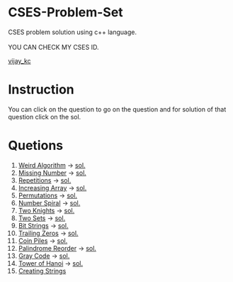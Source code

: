 # CSES-Problem-Set
CSES problem solution using c++ language.<br><br>
YOU CAN CHECK MY CSES ID.<br>

[vijay_kc](https://cses.fi/user/202163)<br>
# Instruction
You can click on the question to go on the question and for solution of that question click on the sol.
# Quetions

1. [Weird Algorithm](https://cses.fi/problemset/task/1068) -> [sol.](https://github.com/vijay-kc/CSES-Problem-Set/blob/main/Weird_Algorithm.cpp)<br>
2. [Missing Number](https://cses.fi/problemset/task/1083) -> [sol.](https://github.com/vijay-kc/CSES-Problem-Set/blob/main/Missing_Number.cpp)<br>
3. [Repetitions](https://cses.fi/problemset/task/1069) -> [sol.](https://github.com/vijay-kc/CSES-Problem-Set/blob/main/repititions.cpp)<br>
4. [Increasing Array](https://cses.fi/problemset/task/1094) -> [sol.](https://github.com/vijay-kc/CSES-Problem-Set/blob/main/increasingarray.cpp)<br>
5. [Permutations](https://cses.fi/problemset/task/1070) -> [sol.](https://github.com/vijay-kc/CSES-Problem-Set/blob/main/palindrome_recorder.cpp)<br>
6. [Number Spiral](https://cses.fi/problemset/task/1071) -> [sol.](https://github.com/vijay-kc/CSES-Problem-Set/blob/main/number_spiral.cpp)<br>
7. [Two Knights](https://cses.fi/problemset/task/1072) -> [sol.](https://github.com/vijay-kc/CSES-Problem-Set/blob/main/two_knights.cpp)<br>
8. [Two Sets](https://cses.fi/problemset/task/1092) -> [sol.]()<br>
9. [Bit Strings](https://cses.fi/problemset/task/1617) -> [sol.](https://github.com/vijay-kc/CSES-Problem-Set/blob/main/bit_string.cpp)<br>
10. [Trailing Zeros](https://cses.fi/problemset/task/1618) -> [sol.](https://github.com/vijay-kc/CSES-Problem-Set/blob/main/trailing_zero.cpp)<br>
11. [Coin Piles](https://cses.fi/problemset/task/1754) -> [sol.](https://github.com/vijay-kc/CSES-Problem-Set/blob/main/coin_piles.cpp)<br>
12. [Palindrome Reorder](https://cses.fi/problemset/task/1755) -> [sol.](https://github.com/vijay-kc/CSES-Problem-Set/blob/main/palindrome_recorder.cpp)<br>
13. [Gray Code](https://cses.fi/problemset/task/2205) -> [sol.](https://github.com/vijay-kc/CSES-Problem-Set/blob/main/gray_code.cpp)<br>
14. [Tower of Hanoi](https://cses.fi/problemset/task/2165) -> [sol.](https://github.com/vijay-kc/CSES-Problem-Set/blob/main/tower_of_hanoi.cpp)<br>
15. [Creating Strings]()
